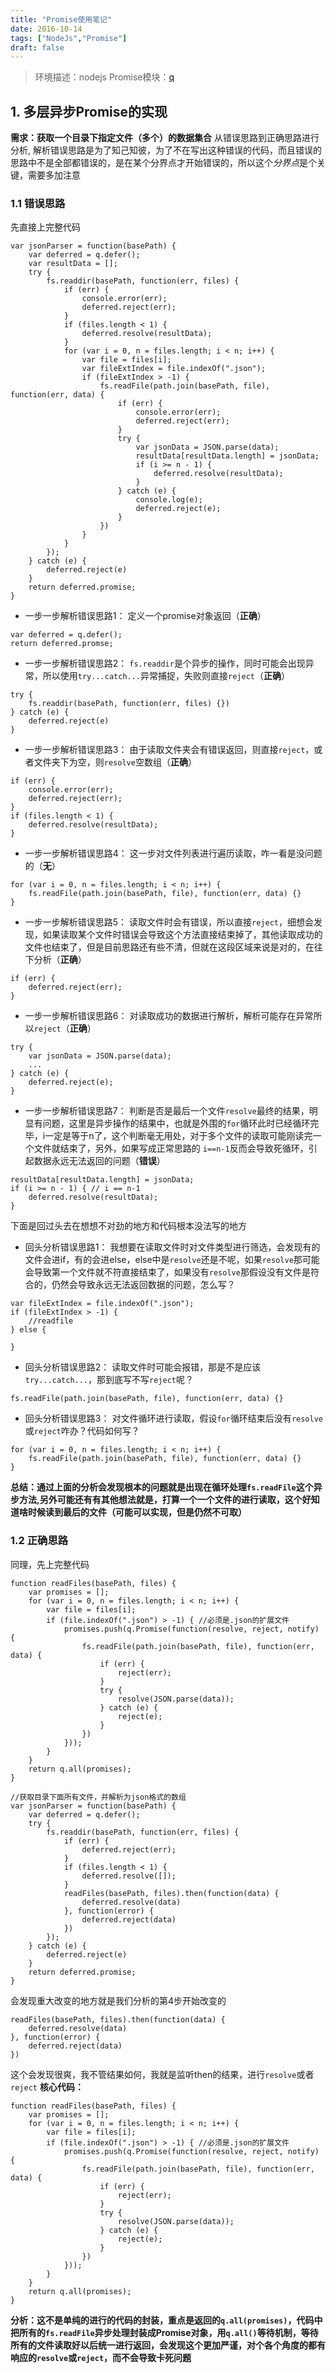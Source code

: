 ```yaml
---
title: "Promise使用笔记"
date: 2016-10-14
tags: ["NodeJs","Promise"]
draft: false
---
```


> 环境描述：nodejs
> Promise模块：[q](https://www.npmjs.com/package/q) 

## 1. 多层异步Promise的实现
**需求：获取一个目录下指定文件（多个）的数据集合**
从错误思路到正确思路进行分析, 解析错误思路是为了知己知彼，为了不在写出这种错误的代码，而且错误的思路中不是全部都错误的，是在某个分界点才开始错误的，所以这个*分界点*是个关键，需要多加注意
### 1.1 错误思路
先直接上完整代码
```
var jsonParser = function(basePath) {
    var deferred = q.defer();
    var resultData = [];
    try {
        fs.readdir(basePath, function(err, files) {
            if (err) {
                console.error(err);
                deferred.reject(err);
            }
            if (files.length < 1) {
                deferred.resolve(resultData);
            }
            for (var i = 0, n = files.length; i < n; i++) {
                var file = files[i];
                var fileExtIndex = file.indexOf(".json");
                if (fileExtIndex > -1) {
                    fs.readFile(path.join(basePath, file), function(err, data) {
                        if (err) {
                            console.error(err);
                            deferred.reject(err);
                        }
                        try {
                            var jsonData = JSON.parse(data);
                            resultData[resultData.length] = jsonData;
                            if (i >= n - 1) {
                                deferred.resolve(resultData);
                            }
                        } catch (e) {
                            console.log(e);
                            deferred.reject(e);
                        }
                    })
                }
            }
        });
    } catch (e) {
        deferred.reject(e)
    }
    return deferred.promise;
}
```
* 一步一步解析错误思路1：
定义一个promise对象返回（**正确**）
```
var deferred = q.defer();
return deferred.promse;
```
* 一步一步解析错误思路2：
`fs.readdir`是个异步的操作，同时可能会出现异常，所以使用`try...catch...`异常捕捉，失败则直接`reject`（**正确**）
```
try {
    fs.readdir(basePath, function(err, files) {})
} catch (e) {
    deferred.reject(e)
}
```
* 一步一步解析错误思路3：
由于读取文件夹会有错误返回，则直接`reject`，或者文件夹下为空，则`resolve`空数组（**正确**）
```
if (err) {
    console.error(err);
    deferred.reject(err);
}
if (files.length < 1) {
    deferred.resolve(resultData);
}
```
* 一步一步解析错误思路4：
这一步对文件列表进行遍历读取，咋一看是没问题的（**无**）
```
for (var i = 0, n = files.length; i < n; i++) {
    fs.readFile(path.join(basePath, file), function(err, data) {}
}
```
* 一步一步解析错误思路5：
读取文件时会有错误，所以直接`reject`，细想会发现，如果读取某个文件时错误会导致这个方法直接结束掉了，其他读取成功的文件也结束了，但是目前思路还有些不清，但就在这段区域来说是对的，在往下分析（**正确**）
```
if (err) {
    deferred.reject(err);
}
```
* 一步一步解析错误思路6：
对读取成功的数据进行解析，解析可能存在异常所以`reject`（**正确**）
```
try {
    var jsonData = JSON.parse(data);
    ...
} catch (e) {
    deferred.reject(e);
}
```
* 一步一步解析错误思路7：
判断是否是最后一个文件`resolve`最终的结果，明显有问题，这里是异步操作的结果中，也就是外围的`for`循环此时已经循环完毕，i一定是等于n了，这个判断毫无用处，对于多个文件的读取可能刚读完一个文件就结束了，另外，如果写成正常思路的 `i==n-1`反而会导致死循环，引起数据永远无法返回的问题（**错误**）
```
resultData[resultData.length] = jsonData;
if (i >= n - 1) { // i == n-1
    deferred.resolve(resultData);
}
```
下面是回过头去在想想不对劲的地方和代码根本没法写的地方

* 回头分析错误思路1：
我想要在读取文件时对文件类型进行筛选，会发现有的文件会进if，有的会进else，else中是`resolve`还是不呢，如果`resolve`那可能会导致第一个文件就不符直接结束了，如果没有`resolve`那假设没有文件是符合的，仍然会导致永远无法返回数据的问题，怎么写？
```
var fileExtIndex = file.indexOf(".json");
if (fileExtIndex > -1) {
    //readfile
} else {
    
}
```
* 回头分析错误思路2：
读取文件时可能会报错，那是不是应该`try...catch...`，那到底写不写`reject`呢？
```
fs.readFile(path.join(basePath, file), function(err, data) {}
```
* 回头分析错误思路3：
对文件循环进行读取，假设`for`循环结束后没有`resolve`或`reject`咋办？代码如何写？
```
for (var i = 0, n = files.length; i < n; i++) {
    fs.readFile(path.join(basePath, file), function(err, data) {}
}
```
**总结：通过上面的分析会发现根本的问题就是出现在循环处理`fs.readFile`这个异步方法,另外可能还有有其他想法就是，打算一个一个文件的进行读取，这个好知道啥时候读到最后的文件（可能可以实现，但是仍然不可取）**

### 1.2 正确思路
同理，先上完整代码
```
function readFiles(basePath, files) {
    var promises = [];
    for (var i = 0, n = files.length; i < n; i++) {
        var file = files[i];
        if (file.indexOf(".json") > -1) { //必须是.json的扩展文件
            promises.push(q.Promise(function(resolve, reject, notify) {
                fs.readFile(path.join(basePath, file), function(err, data) {
                    if (err) {
                        reject(err);
                    }
                    try {
                        resolve(JSON.parse(data));
                    } catch (e) {
                        reject(e);
                    }
                })
            }));
        }
    }
    return q.all(promises);
}

//获取目录下面所有文件，并解析为json格式的数组
var jsonParser = function(basePath) {
    var deferred = q.defer();
    try {
        fs.readdir(basePath, function(err, files) {
            if (err) {
                deferred.reject(err);
            }
            if (files.length < 1) {
                deferred.resolve([]);
            }
            readFiles(basePath, files).then(function(data) {
                deferred.resolve(data)
            }, function(error) {
                deferred.reject(data)
            })
        });
    } catch (e) {
        deferred.reject(e)
    }
    return deferred.promise;
}
```
会发现重大改变的地方就是我们分析的第4步开始改变的
```
readFiles(basePath, files).then(function(data) {
    deferred.resolve(data)
}, function(error) {
    deferred.reject(data)
})
```
这个会发现很爽，我不管结果如何，我就是监听then的结果，进行`resolve`或者`reject`
**核心代码：**
```
function readFiles(basePath, files) {
    var promises = [];
    for (var i = 0, n = files.length; i < n; i++) {
        var file = files[i];
        if (file.indexOf(".json") > -1) { //必须是.json的扩展文件
            promises.push(q.Promise(function(resolve, reject, notify) {
                fs.readFile(path.join(basePath, file), function(err, data) {
                    if (err) {
                        reject(err);
                    }
                    try {
                        resolve(JSON.parse(data));
                    } catch (e) {
                        reject(e);
                    }
                })
            }));
        }
    }
    return q.all(promises);
}
```
**分析：这不是单纯的进行的代码的封装，重点是返回的`q.all(promises)`，代码中把所有的`fs.readFile`异步处理封装成Promise对象，用`q.all()`等待机制，等待所有的文件读取好以后统一进行返回，会发现这个更加严谨，对个各个角度的都有响应的`resolve`或`reject`，而不会导致卡死问题**